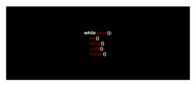 ![while_alive_banner](https://raw.githubusercontent.com/Blocky38/Blocky38/master/while_alive_banner_2000_800.png)
